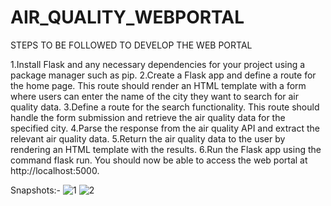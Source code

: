# AIR_QUALITY_WEBPORTAL

STEPS TO BE FOLLOWED TO DEVELOP THE WEB PORTAL

1.Install Flask and any necessary dependencies for your project using a package manager such as pip.
2.Create a Flask app and define a route for the home page. This route should render an HTML template with a form where users can enter the name of the city they want to search for air quality data.
3.Define a route for the search functionality. This route should handle the form submission and retrieve the air quality data for the specified city. 
4.Parse the response from the air quality API and extract the relevant air quality data. 
5.Return the air quality data to the user by rendering an HTML template with the results.
6.Run the Flask app using the command flask run. You should now be able to access the web portal at http://localhost:5000.


Snapshots:-
![1](https://user-images.githubusercontent.com/109961105/221505236-bb398663-c062-496d-9e00-d821f0579b40.png)
![2](https://user-images.githubusercontent.com/109961105/221505284-e93d2c3a-0a3e-4683-be25-da1f2c1b38f2.png)
